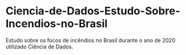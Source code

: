 # Ciencia-de-Dados-Estudo-Sobre-Incendios-no-Brasil
Estudo sobre os focos de incêndios no Brasil durante o ano de 2020 utilizado Ciência de Dados.
